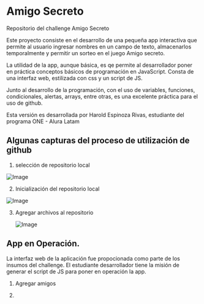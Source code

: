 # Amigo Secreto

Repositorio del challenge Amigo Secreto

Este proyecto consiste en el desarrollo de una pequeña app interactiva que permite al usuario ingresar nombres en un campo de texto, almacenarlos temporalmente y permitir un sorteo en el juego Amigo secreto.

La utilidad de la app, aunque básica, es qe permite al desarrollador poner en práctica conceptos básicos de programación en JavaScript. Consta de una interfaz web, estilizada con css y un script de JS.

Junto al desarrollo de la programación, con el uso de variables, funciones, condicionales, alertas, arrays, entre otras, es una excelente práctica para el uso de github.

Esta versión es desarrollada por Harold Espinoza Rivas, estudiante del programa ONE - Alura Latam

## Algunas capturas del proceso de utilización de github

1. selección de repositorio local
   
![Image](https://github.com/user-attachments/assets/017280d1-8f1e-47e6-85a3-8ba91414edbb)

2. Inicialización del repositorio local
   
 ![Image](https://github.com/user-attachments/assets/15718204-b46a-4271-b060-3525f3d54311)

3. Agregar archivos al repositorio

   ![Image](https://github.com/user-attachments/assets/efcffdd7-f8d1-4c24-8c3f-fdff4f830138)

## App en Operación.
La interfaz web de la aplicación fue propocionada como parte de los insumos del challenge. El estudiante desarrollador tiene la misión de generar el script
de JS para poner en operación la app.

1. Agregar amigos
   

4. 
